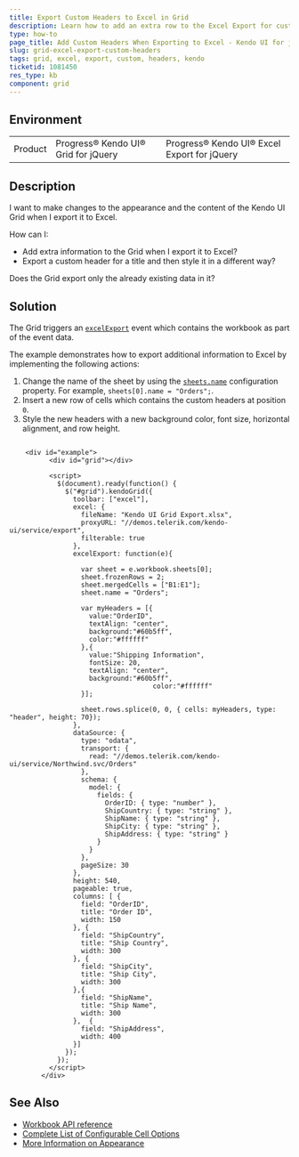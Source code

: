 ```yaml
---
title: Export Custom Headers to Excel in Grid
description: Learn how to add an extra row to the Excel Export for custom Kendo UI Grid headers.
type: how-to
page_title: Add Custom Headers When Exporting to Excel - Kendo UI for jQuery Data Grid
slug: grid-excel-export-custom-headers
tags: grid, excel, export, custom, headers, kendo
ticketid: 1081450
res_type: kb
component: grid
---
```


## Environment

<table>
 <tr>
  <td>Product</td>
  <td>Progress® Kendo UI® Grid for jQuery</td>
  <td>Progress® Kendo UI® Excel Export for jQuery</td>
 </tr>
</table>


## Description

I want to make changes to the appearance and the content of the Kendo UI Grid when I export it to Excel.

How can I:
* Add extra information to the Grid when I export it to Excel?
* Export a custom header for a title and then style it in a different way?

Does the Grid export only the already existing data in it?

## Solution

The Grid triggers an [`excelExport`](https://docs.telerik.com/kendo-ui/api/javascript/ui/grid/events/excelexport) event which contains the workbook as part of the event data.

The example demonstrates how to export additional information to Excel by implementing the following actions:

1. Change the name of the sheet by using the [`sheets.name`](https://docs.telerik.com/kendo-ui/api/javascript/ooxml/workbook/configuration/sheets.name) configuration property. For example, `sheets[0].name = "Orders";`.
1. Insert a new row of cells which contains the custom headers at position `0`.
1. Style the new headers with a new background color, font size, horizontal alignment, and row height.

```dojo

    <div id="example">
          <div id="grid"></div>

          <script>
            $(document).ready(function() {
              $("#grid").kendoGrid({
                toolbar: ["excel"],
                excel: {
                  fileName: "Kendo UI Grid Export.xlsx",
                  proxyURL: "//demos.telerik.com/kendo-ui/service/export",
                  filterable: true
                },
                excelExport: function(e){

                  var sheet = e.workbook.sheets[0];
                  sheet.frozenRows = 2;
                  sheet.mergedCells = ["B1:E1"];
                  sheet.name = "Orders";

                  var myHeaders = [{
                    value:"OrderID",
                    textAlign: "center",
                    background:"#60b5ff",
                    color:"#ffffff"
                  },{
                    value:"Shipping Information",
                    fontSize: 20,
                    textAlign: "center",
                    background:"#60b5ff",
    								color:"#ffffff"
                  }];

                  sheet.rows.splice(0, 0, { cells: myHeaders, type: "header", height: 70});
                },
                dataSource: {
                  type: "odata",
                  transport: {
                    read: "//demos.telerik.com/kendo-ui/service/Northwind.svc/Orders"
                  },
                  schema: {
                    model: {
                      fields: {
                        OrderID: { type: "number" },
                        ShipCountry: { type: "string" },
                        ShipName: { type: "string" },
                        ShipCity: { type: "string" },
                        ShipAddress: { type: "string" }
                      }
                    }
                  },
                  pageSize: 30
                },
                height: 540,
                pageable: true,
                columns: [ {
                  field: "OrderID",
                  title: "Order ID",
                  width: 150
                }, {
                  field: "ShipCountry",
                  title: "Ship Country",
                  width: 300
                }, {
                  field: "ShipCity",
                  title: "Ship City",
                  width: 300
                },{
                  field: "ShipName",
                  title: "Ship Name",
                  width: 300
                },  {
                  field: "ShipAddress",
                  width: 400
                }]
              });
            });
          </script>
        </div>
```

## See Also

* [Workbook API reference](https://docs.telerik.com/kendo-ui/api/javascript/ooxml/workbook)
* [Complete List of Configurable Cell Options](https://docs.telerik.com/kendo-ui/api/javascript/ooxml/workbook/configuration/sheets.rows.cells)
* [More Information on Appearance](https://docs.telerik.com/kendo-ui/framework/excel/appearance)
